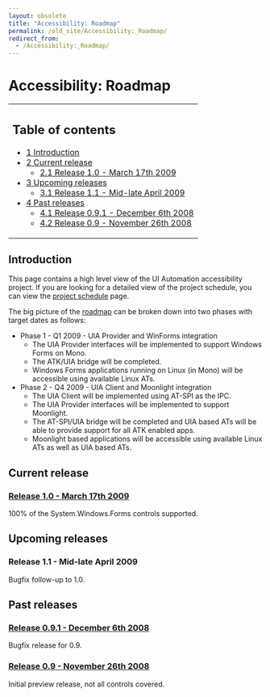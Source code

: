 ```yaml
---
layout: obsolete
title: "Accessibility: Roadmap"
permalink: /old_site/Accessibility:_Roadmap/
redirect_from:
  - /Accessibility:_Roadmap/
---
```


Accessibility: Roadmap
======================

<table>
<col width="100%" />
<tbody>
<tr class="odd">
<td align="left"><h2>Table of contents</h2>
<ul>
<li><a href="#Introduction">1 Introduction</a></li>
<li><a href="#Current_release">2 Current release</a>
<ul>
<li><a href="#Release_1.0_-_March_17th_2009">2.1 Release 1.0 - March 17th 2009</a></li>
</ul></li>
<li><a href="#Upcoming_releases">3 Upcoming releases</a>
<ul>
<li><a href="#Release_1.1_-_Mid-late_April_2009">3.1 Release 1.1 - Mid-late April 2009</a></li>
</ul></li>
<li><a href="#Past_releases">4 Past releases</a>
<ul>
<li><a href="#Release_0.9.1_-_December_6th_2008">4.1 Release 0.9.1 - December 6th 2008</a></li>
<li><a href="#Release_0.9_-_November_26th_2008">4.2 Release 0.9 - November 26th 2008</a></li>
</ul></li>
</ul></td>
</tr>
</tbody>
</table>

Introduction
------------

This page contains a high level view of the UI Automation accessibility project. If you are looking for a detailed view of the project schedule, you can view the [project schedule]({{site.github.url}}/old_site/Accessibility:_Project_Schedule "Accessibility: Project Schedule") page.

The big picture of the [roadmap]({{site.github.url}}/old_site/Accessibility:_Roadmap "Accessibility: Roadmap") can be broken down into two phases with target dates as follows:

-   Phase 1 - Q1 2009 - UIA Provider and WinForms integration
    -   The UIA Provider interfaces will be implemented to support Windows Forms on Mono.
    -   The ATK/UIA bridge will be completed.
    -   Windows Forms applications running on Linux (in Mono) will be accessible using available Linux ATs.
-   Phase 2 - Q4 2009 - UIA Client and Moonlight integration
    -   The UIA Client will be implemented using AT-SPI as the IPC.
    -   The UIA Provider interfaces will be implemented to support Moonlight.
    -   The AT-SPI/UIA bridge will be completed and UIA based ATs will be able to provide support for all ATK enabled apps.
    -   Moonlight based applications will be accessible using available Linux ATs as well as UIA based ATs.

Current release
---------------

### [Release 1.0 - March 17th 2009]({{site.github.url}}/old_site/Accessibility:_Release_Notes_1.0 "Accessibility: Release Notes 1.0")

100% of the System.Windows.Forms controls supported.

Upcoming releases
-----------------

### Release 1.1 - Mid-late April 2009

Bugfix follow-up to 1.0.

Past releases
-------------

### [Release 0.9.1 - December 6th 2008]({{site.github.url}}/old_site/Accessibility:_Release_Notes_0.9.1 "Accessibility: Release Notes 0.9.1")

Bugfix release for 0.9.

### [Release 0.9 - November 26th 2008]({{site.github.url}}/old_site/Accessibility:_Release_Notes_0.9 "Accessibility: Release Notes 0.9")

Initial preview release, not all controls covered.

